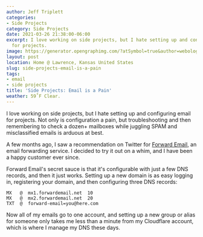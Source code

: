 ```yaml
---
author: Jeff Triplett
categories:
- Side Projects
category: Side Projects
date: 2021-03-26 21:38:00-06:00
excerpt: I love working on side projects, but I hate setting up and configuring email
  for projects.
image: https://generator.opengraphimg.com/?atSymbol=true&author=webology&authorSize=text-2xl&style=modern&tags=email%2Cside+projects&title=Side+Projects%3A+Email+is+a+Pain
layout: post
location: Home @ Lawrence, Kansas United States
slug: side-projects-email-is-a-pain
tags:
- email
- side projects
title: 'Side Projects: Email is a Pain'
weather: 59˚F Clear.
---
```


I love working on side projects, but I hate setting up and configuring email for projects.
Not only is configuration a pain, but troubleshooting and then remembering to check a dozen+ mailboxes while juggling SPAM and misclassified emails is arduous at best.

A few months ago, I saw a recommendation on Twitter for [Forward Email](https://forwardemail.net), an email forwarding service.
I decided to try it out on a whim, and I have been a happy customer ever since.

Forward Email's secret sauce is that it's configurable with just a few DNS records, and then it just works.
Setting up a new domain is as easy logging in, registering your domain, and then configuring three DNS records:

```
MX   @  mx1.forwardemail.net  10
MX   @  mx2.forwardemail.net  20
TXT  @  forward-email=you@here.com
```

Now all of my emails go to one account, and setting up a new group or alias for someone only takes me less than a minute from my Cloudflare account, which is where I manage my DNS these days.
